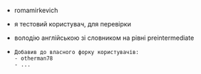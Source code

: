- romamirkevich

- я тестовий користувач, для перевірки

- володію англійською зі словником на рівні preintermediate 

- ```
  Добавив до власного форку користувачів:
  - otherman78
  - ...
  ```

